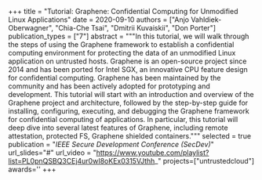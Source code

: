 +++
title = "Tutorial: Graphene: Confidential Computing for Unmodified Linux Applications"
date = 2020-09-10
authors = ["Anjo Vahldiek-Oberwagner", "Chia-Che Tsai", "Dmitrii Kuvaiskii", "Don Porter"]
publication_types = ["7"]
abstract = """In this tutorial, we will walk through the steps of using the Graphene framework to establish a confidential computing environment for protecting the data of an unmodified Linux application on untrusted hosts. Graphene is an open-source project since 2014 and has been ported for Intel SGX, an innovative CPU feature design for confidential computing. Graphene has been maintained by the community and has been actively adopted for prototyping and development. This tutorial will start with an introduction and overview of the Graphene project and architecture, followed by the step-by-step guide for installing, configuring, executing, and debugging the Graphene framework for confidential computing of applications. In particular, this tutorial will deep dive into several latest features of Graphene, including remote attestation, protected FS, Graphene shielded containers."""
selected = true
publication = "*IEEE Secure Development Conference (SecDev)*"
url_slides="#"
url_video = "https://www.youtube.com/playlist?list=PL0pnQSBQ3CEj4ur0wI8oKEx0315VJthh_"
projects=["untrustedcloud"]
awards=''
+++

